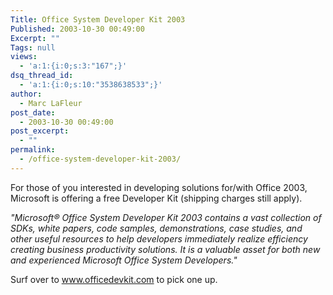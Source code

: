 ```yaml
---
Title: Office System Developer Kit 2003
Published: 2003-10-30 00:49:00
Excerpt: ""
Tags: null
views:
  - 'a:1:{i:0;s:3:"167";}'
dsq_thread_id:
  - 'a:1:{i:0;s:10:"3538638533";}'
author:
  - Marc LaFleur
post_date:
  - 2003-10-30 00:49:00
post_excerpt:
  - ""
permalink:
  - /office-system-developer-kit-2003/
---
```

<p>For those of you interested in developing solutions for/with Office 2003, Microsoft is offering a free Developer Kit (shipping charges still apply). </p>
<p><i>"Microsoft&#174; Office System Developer Kit 2003 contains a vast collection of SDKs, white papers, code samples, demonstrations, case studies, and other useful resources to help developers immediately realize efficiency creating business productivity solutions. It is a valuable asset for both new and experienced Microsoft Office System Developers."</i></p>
<p>Surf over to <a href="http://www.officedevkit.com">www.officedevkit.com</a> to pick one up. </p>
<p>&nbsp;</p>